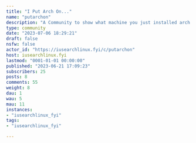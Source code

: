 ```yaml
---
title: "I Put Arch On..." 
name: "putarchon"
description: "A Community to show what machine you just installed arch on. **Extra points if you installed it on something weird or interesting!**"
type: community
date: "2023-07-06 18:29:21"
draft: false
nsfw: false
actor_id: "https://iusearchlinux.fyi/c/putarchon"
host: iusearchlinux.fyi
lastmod: "0001-01-01 00:00:00"
published: "2023-06-21 17:09:23"
subscribers: 25
posts: 8
comments: 55
weight: 8
dau: 1
wau: 5
mau: 11
instances:
- "iusearchlinux_fyi"
tags: 
- "iusearchlinux_fyi"

---
```

